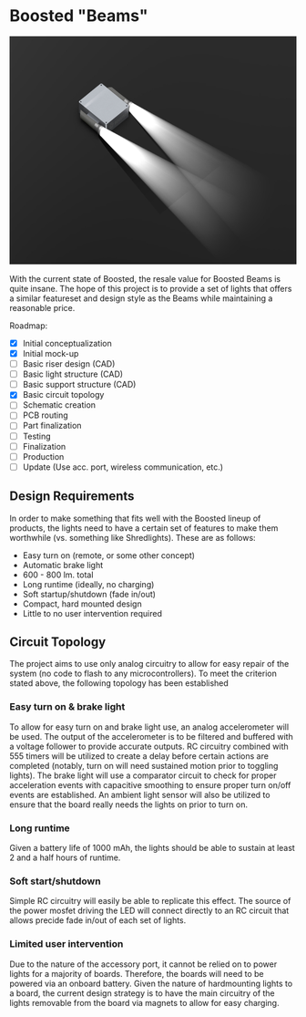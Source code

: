 # Boosted "Beams"

<p align="center"><img src="assets/isoLightsPrev.jpg" height=400></p>

With the current state of Boosted, the resale value for Boosted Beams is quite insane. The hope of this project is to provide a set of lights that offers a similar featureset and design style as the Beams while maintaining a reasonable price.

Roadmap:

- [X] Initial conceptualization
- [X] Initial mock-up
- [ ] Basic riser design (CAD)
- [ ] Basic light structure (CAD)
- [ ] Basic support structure (CAD)
- [X] Basic circuit topology
- [ ] Schematic creation
- [ ] PCB routing
- [ ] Part finalization
- [ ] Testing
- [ ] Finalization
- [ ] Production
- [ ] Update (Use acc. port, wireless communication, etc.)

## Design Requirements

In order to make something that fits well with the Boosted lineup of products, the lights need to have a certain set of features to make them worthwhile (vs. something like Shredlights). These are as follows:

- Easy turn on (remote, or some other concept)
- Automatic brake light
- 600 - 800 lm. total
- Long runtime (ideally, no charging)
- Soft startup/shutdown (fade in/out)
- Compact, hard mounted design
- Little to no user intervention required

## Circuit Topology

The project aims to use only analog circuitry to allow for easy repair of the system (no code to flash to any microcontrollers). To meet the criterion stated above, the following topology has been established

### Easy turn on & brake light

To allow for easy turn on and brake light use, an analog accelerometer will be used. The output of the accelerometer is to be filtered and buffered with a voltage follower to provide accurate outputs. RC circuitry combined with 555 timers will be utilized to create a delay before certain actions are completed (notably, turn on will need sustained motion prior to toggling lights). The brake light will use a comparator circuit to check for proper acceleration events with capacitive smoothing to ensure proper turn on/off events are established. An ambient light sensor will also be utilized to ensure that the board really needs the lights on prior to turn on.

### Long runtime

Given a battery life of 1000 mAh, the lights should be able to sustain at least 2 and a half hours of runtime.

### Soft start/shutdown

Simple RC circuitry will easily be able to replicate this effect. The source of the power mosfet driving the LED will connect directly to an RC circuit that allows precide fade in/out of each set of lights.

### Limited user intervention

Due to the nature of the accessory port, it cannot be relied on to power lights for a majority of boards. Therefore, the boards will need to be powered via an onboard battery. Given the nature of hardmounting lights to a board, the current design strategy is to have the main circuitry of the lights removable from the board via magnets to allow for easy charging.
